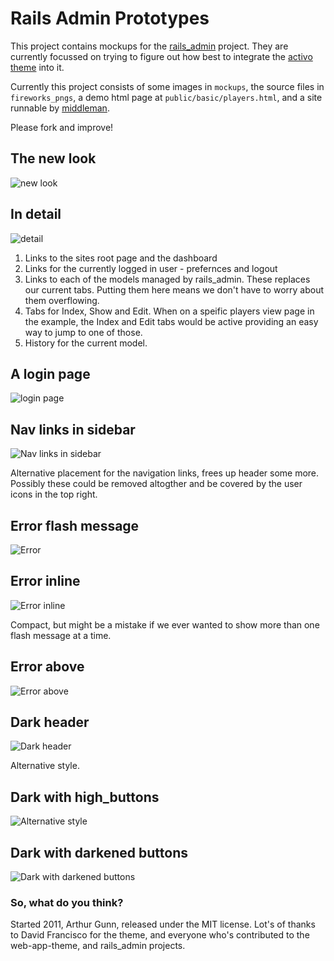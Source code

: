 # Rails Admin Prototypes

This project contains mockups for the [rails_admin](https://github.com/sferik/rails_admin) project. They are currently focussed on trying to figure out how best to integrate the [activo theme](http://activo.dmfranc.com/) into it.

Currently this project consists of some images in `mockups`, the source files in `fireworks_pngs`, a demo html page at `public/basic/players.html`, and a site runnable by [middleman](https://github.com/tdreyno/middleman).

Please fork and improve!

## The new look
![new look](https://github.com/gunn/rails_admin-prototypes/raw/master/mockups/main.png)

## In detail
![detail](https://github.com/gunn/rails_admin-prototypes/raw/master/mockups/main_with_highlights.png)

1. Links to the sites root page and the dashboard
2. Links for the currently logged in user - prefernces and logout
3. Links to each of the models managed by rails_admin. These replaces our current tabs. Putting them here means we don't have to worry about them overflowing.
4. Tabs for Index, Show and Edit. When on a speific players view page in the example, the Index and Edit tabs would be active providing an easy way to jump to one of those.
5. History for the current model.

## A login page
![login page](https://github.com/gunn/rails_admin-prototypes/raw/master/mockups/login.png)

## Nav links in sidebar
![Nav links in sidebar](https://github.com/gunn/rails_admin-prototypes/raw/master/mockups/nav_in_sidebar.png)

Alternative placement for the navigation links, frees up header some more. Possibly these could be removed altogther and be covered by the user icons in the top right.

## Error flash message
![Error](https://github.com/gunn/rails_admin-prototypes/raw/master/mockups/error.png)

## Error inline
![Error inline](https://github.com/gunn/rails_admin-prototypes/raw/master/mockups/error_inline.png)

Compact, but might be a mistake if we ever wanted to show more than one flash message at a time.

## Error above
![Error above](https://github.com/gunn/rails_admin-prototypes/raw/master/mockups/error_above.png)

## Dark header
![Dark header](https://github.com/gunn/rails_admin-prototypes/raw/master/mockups/dark_header.png)

Alternative style.

## Dark with high_buttons
![Alternative style](https://github.com/gunn/rails_admin-prototypes/raw/master/mockups/dark_header_high_buttons.png)

## Dark with darkened buttons
![Dark with darkened buttons](https://github.com/gunn/rails_admin-prototypes/raw/master/mockups/dark_header_dark_buttons.png)

### So, what do you think?

Started 2011, Arthur Gunn, released under the MIT license.
Lot's of thanks to David Francisco for the theme, and everyone who's contributed to the web-app-theme, and rails_admin projects.
